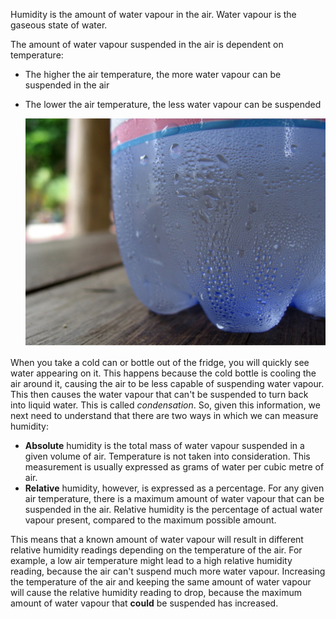Humidity is the amount of water vapour in the air. Water vapour is the gaseous state of water.

The amount of water vapour suspended in the air is dependent on temperature:
- The higher the air temperature, the more water vapour can be suspended in the air
- The lower the air temperature, the less water vapour can be suspended

    ![](images/condensation.jpg)

When you take a cold can or bottle out of the fridge, you will quickly see water appearing on it. This happens because the cold bottle is cooling the air around it, causing the air to be less capable of suspending water vapour. This then causes the water vapour that can't be suspended to turn back into liquid water. This is called *condensation*. So, given this information, we next need to understand that there are two ways in which we can measure humidity:

- **Absolute** humidity is the total mass of water vapour suspended in a given volume of air. Temperature is not taken into consideration. This measurement is usually expressed as grams of water per cubic metre of air.
- **Relative** humidity, however, is expressed as a percentage. For any given air temperature, there is a maximum amount of water vapour that can be suspended in the air. Relative humidity is the percentage of actual water vapour present, compared to the maximum possible amount.

This means that a known amount of water vapour will result in different relative humidity readings depending on the temperature of the air. For example, a low air temperature might lead to a high relative humidity reading, because the air can't suspend much more water vapour. Increasing the temperature of the air and keeping the same amount of water vapour will cause the relative humidity reading to drop, because the maximum amount of water vapour that **could** be suspended has increased.

